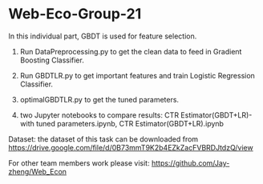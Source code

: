 # Web-Eco-Group-21
In this individual part, GBDT is used for feature selection.

1. Run DataPreprocessing.py to get the clean data to feed in Gradient Boosting Classifier.

2. Run GBDTLR.py  to get important features and train Logistic Regression Classifier.

3. optimalGBDTLR.py to get the tuned parameters.

4. two Jupyter notebooks to compare results: CTR Estimator(GBDT+LR)-with tuned parameters.ipynb, CTR Estimator(GBDT+LR).ipynb

Dataset: the dataset of this task can be downloaded from https://drive.google.com/file/d/0B73mmT9K2b4EZkZacFVBRDJtdzQ/view

For other team members work please visit: https://github.com/Jay-zheng/Web_Econ
